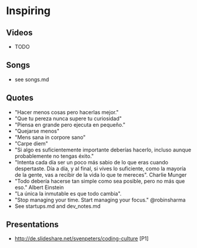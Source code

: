 Inspiring
=========



Videos
------
 * TODO

Songs
-----
 * see songs.md

Quotes
-------
 * "Hacer menos cosas pero hacerlas mejor."
 * "Que tu pereza nunca supere tu curiosidad"
 * "Piensa en grande pero ejecuta en pequeño."
 * "Quejarse menos"
 * "Mens sana in corpore sano"
 * "Carpe diem"
 * "Si algo es suficientemente importante deberías hacerlo, incluso aunque probablemente no tengas éxito."
 * "Intenta cada día ser un poco más sabio de lo que eras cuando despertaste. Día a día, y al final, si vives lo suficiente, como la mayoría de la gente, vas a recibir de la vida lo que te mereces". Charlie Munger
 * "Todo debería hacerse tan simple como sea posible, pero no más que eso." Albert Einstein
 * "La única la inmutable es que todo cambia".
 * "Stop managing your time. Start managing your focus." @robinsharma
 * See startups.md and dev_notes.md

Presentations
-------------

* http://de.slideshare.net/svenpeters/coding-culture [P1]
